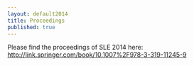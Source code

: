 ```yaml
---
layout: default2014
title: Proceedings
published: true
---
```


Please find the proceedings of SLE 2014 here: <http://link.springer.com/book/10.1007%2F978-3-319-11245-9>
